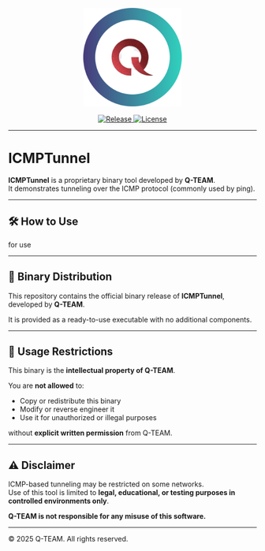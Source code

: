 <p align="center">
  <img src="assets/Q-TEAM.png" width="200">
</p>

<p align="center">
  <a href="https://github.com/Qteam-official/ICMPTunnel/releases">
    <img src="https://img.shields.io/badge/RELEASE-v1.0.0-blue.svg?style=for-the-badge" alt="Release">
  </a>


  
  <a href="https://github.com/Qteam-official/ICMPTunnel/blob/main/LICENSE">
    <img src="https://img.shields.io/badge/LICENSE-QTEAM-blue.svg?style=for-the-badge" alt="License">
  </a>

  
</p>



---

# ICMPTunnel

**ICMPTunnel** is a proprietary binary tool developed by **Q-TEAM**.  
It demonstrates tunneling over the ICMP protocol (commonly used by ping).


---

## 🛠️ How to Use

for use

---


## 🧱 Binary Distribution

This repository contains the official binary release of **ICMPTunnel**, developed by **Q-TEAM**.

It is provided as a ready-to-use executable with no additional components.

---

## 🚫 Usage Restrictions

This binary is the **intellectual property of Q-TEAM**.

You are **not allowed** to:
- Copy or redistribute this binary
- Modify or reverse engineer it
- Use it for unauthorized or illegal purposes

without **explicit written permission** from Q-TEAM.

---

## ⚠️ Disclaimer

ICMP-based tunneling may be restricted on some networks.  
Use of this tool is limited to **legal, educational, or testing purposes in controlled environments only**.

**Q-TEAM is not responsible for any misuse of this software.**

---

© 2025 Q-TEAM. All rights reserved.
